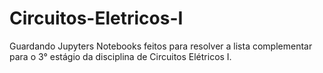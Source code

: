# Circuitos-Eletricos-I
Guardando Jupyters Notebooks feitos para resolver a lista complementar para o 3° estágio da disciplina de Circuitos Elétricos I.

